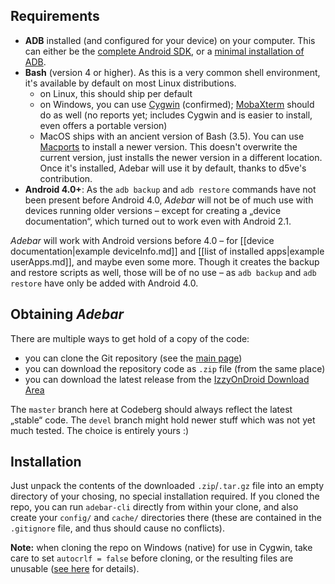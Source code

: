 ## Requirements
* **ADB** installed (and configured for your device) on your computer. This can either be the [complete Android SDK](https://developer.android.com/sdk/index.html "Android SDK at Android Developers"), or a [minimal installation of ADB](http://android.stackexchange.com/q/42474/16575 "Android.SE: Is there a minimal installation of ADB?").
* **Bash** (version 4 or higher). As this is a very common shell environment, it's available by default on most Linux distributions.
    * on Linux, this should ship per default
    * on Windows, you can use [Cygwin](https://www.cygwin.com/) (confirmed); [MobaXterm](http://mobaxterm.mobatek.net/) should do as well (no reports yet; includes Cygwin and is easier to install, even offers a portable version)
    * MacOS ships with an ancient version of Bash (3.5). You can use [Macports](https://www.macports.org/) to install a newer version. This doesn't overwrite the current version, just installs the newer version in a different location. Once it's installed, Adebar will use it by default, thanks to d5ve's contribution.
* **Android 4.0+**: As the `adb backup` and `adb restore` commands have not been present before Android 4.0, *Adebar* will not be of much use with devices running older versions – except for creating a „device documentation“, which turned out to work even with Android 2.1.

*Adebar* will work with Android versions before 4.0 – for [[device documentation|example deviceInfo.md]] and [[list of installed apps|example userApps.md]], and maybe even some more. Though it creates the backup and restore scripts as well, those will be of no use – as `adb backup` and `adb restore` have only be added with Android 4.0.


## Obtaining *Adebar*
There are multiple ways to get hold of a copy of the code:

* you can clone the Git repository (see the [main page](https://codeberg.org/izzy/Adebar "Adebar at Codeberg"))
* you can download the repository code as `.zip` file (from the same place)
* you can download the latest release from the [IzzyOnDroid Download Area](http://android.izzysoft.de/downloads "IzzyOnDroid Download Area")

The `master` branch here at Codeberg should always reflect the latest „stable“ code. The `devel` branch might hold newer stuff which was not yet much tested. The choice is entirely yours :)


## Installation
Just unpack the contents of the downloaded `.zip`/`.tar.gz` file into an empty directory of your chosing, no special installation required. If you cloned the repo, you can run `adebar-cli` directly from within your clone, and also create your `config/` and `cache/` directories there (these are contained in the `.gitignore` file, and thus should cause no conflicts).

**Note:** when cloning the repo on Windows (native) for use in Cygwin, take care to set `autocrlf = false` before cloning, or the resulting files are unusable ([see here](https://codeberg.org/izzy/Adebar/issues/7#issuecomment-245275208) for details).
